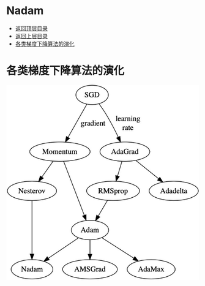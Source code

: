 # Nadam

- [返回顶层目录](../../README.md#目录)
- [返回上层目录](gradient-descent-algorithm.md)
- [各类梯度下降算法的演化](#各类梯度下降算法的演化)



# 各类梯度下降算法的演化

![revolution-of-gradient-descent](pic/revolution-of-gradient-descent.jpeg)




